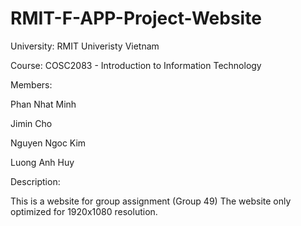 # RMIT-F-APP-Project-Website


University: RMIT Univeristy Vietnam


Course: COSC2083 - Introduction to Information Technology


Members:


Phan Nhat Minh


Jimin Cho


Nguyen Ngoc Kim


Luong Anh Huy


Description:

This is a website for group assignment (Group 49)
The website only optimized for 1920x1080 resolution.
